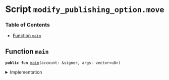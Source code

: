 
<a name="SCRIPT"></a>

# Script `modify_publishing_option.move`

### Table of Contents

-  [Function `main`](#SCRIPT_main)



<a name="SCRIPT_main"></a>

## Function `main`



<pre><code><b>public</b> <b>fun</b> <a href="#SCRIPT_main">main</a>(account: &signer, args: vector&lt;u8&gt;)
</code></pre>



<details>
<summary>Implementation</summary>


<pre><code><b>fun</b> <a href="#SCRIPT_main">main</a>(account: &signer, args: vector&lt;u8&gt;) {
    <a href="../../modules/doc/libra_vm_config.md#0x0_LibraVMConfig_set_publishing_option">LibraVMConfig::set_publishing_option</a>(args, account)
}
</code></pre>



</details>
